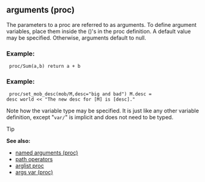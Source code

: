 ## arguments (proc)


The parameters to a proc are referred to as arguments. To
define argument variables, place them inside the ()\'s in the proc
definition. A default value may be specified. Otherwise, arguments
default to null.
### Example:

``` dm
 proc/Sum(a,b) return a + b 
```

### Example:

``` dm
 proc/set_mob_desc(mob/M,desc="big and bad") M.desc =
desc world << "The new desc for [M] is [desc]." 
```



Note how the variable type may be specified. It is just like
any other variable definition, except "`var/`" is implicit and does
not need to be typed.

> [!TIP] 
> **See also:**
> +   [named arguments (proc)](/ref/proc/arguments/named.md) 
> +   [path operators](/ref/operator/path.md) 
> +   [arglist proc](/ref/proc/arglist.md) 
> +   [args var (proc)](/ref/proc/var/args.md) 